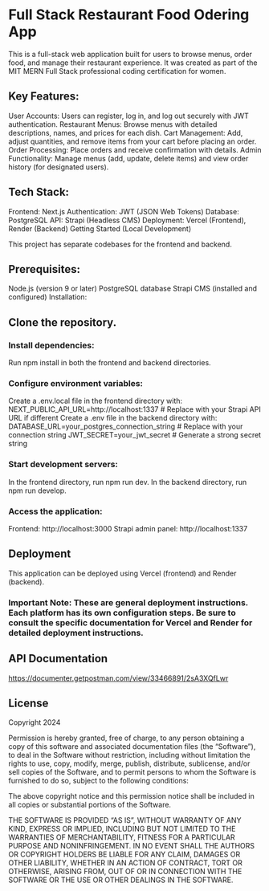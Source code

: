 # Full Stack Restaurant Food Odering App 

This is a full-stack web application built for users to browse menus, order food, and manage their restaurant experience. It was created as part of the MIT MERN Full Stack professional coding certification for women.

## Key Features:

User Accounts: Users can register, log in, and log out securely with JWT authentication.
Restaurant Menus: Browse menus with detailed descriptions, names, and prices for each dish.
Cart Management: Add, adjust quantities, and remove items from your cart before placing an order.
Order Processing: Place orders and receive confirmation with details.
Admin Functionality: Manage menus (add, update, delete items) and view order history (for designated users).

## Tech Stack:
Frontend: Next.js
Authentication: JWT (JSON Web Tokens)
Database: PostgreSQL
API: Strapi (Headless CMS)
Deployment: Vercel (Frontend), Render (Backend)
Getting Started (Local Development)

This project has separate codebases for the frontend and backend.

## Prerequisites:
Node.js (version 9 or later)
PostgreSQL database
Strapi CMS (installed and configured)
Installation:

## Clone the repository.

### Install dependencies:
Run npm install in both the frontend and backend directories.

### Configure environment variables:
Create a .env.local file in the frontend directory with:
NEXT_PUBLIC_API_URL=http://localhost:1337  # Replace with your Strapi API URL if different
Create a .env file in the backend directory with:
DATABASE_URL=your_postgres_connection_string  # Replace with your connection string
JWT_SECRET=your_jwt_secret  # Generate a strong secret string

### Start development servers:
In the frontend directory, run npm run dev.
In the backend directory, run npm run develop.

### Access the application:
Frontend: http://localhost:3000
Strapi admin panel: http://localhost:1337


## Deployment
This application can be deployed using Vercel (frontend) and Render (backend).

### Important Note: These are general deployment instructions. Each platform has its own configuration steps. Be sure to consult the specific documentation for Vercel and Render for detailed deployment instructions.

## API Documentation
https://documenter.getpostman.com/view/33466891/2sA3XQfLwr

## License
Copyright 2024 

Permission is hereby granted, free of charge, to any person obtaining a copy of this software and associated documentation files (the “Software”), to deal in the Software without restriction, including without limitation the rights to use, copy, modify, merge, publish, distribute, sublicense, and/or sell copies of the Software, and to permit persons to whom the Software is furnished to do so, subject to the following conditions:

The above copyright notice and this permission notice shall be included in all copies or substantial portions of the Software.

THE SOFTWARE IS PROVIDED “AS IS”, WITHOUT WARRANTY OF ANY KIND, EXPRESS OR IMPLIED, INCLUDING BUT NOT LIMITED TO THE WARRANTIES OF MERCHANTABILITY, FITNESS FOR A PARTICULAR PURPOSE AND NONINFRINGEMENT. IN NO EVENT SHALL THE AUTHORS OR COPYRIGHT HOLDERS BE LIABLE FOR ANY CLAIM, DAMAGES OR OTHER LIABILITY, WHETHER IN AN ACTION OF CONTRACT, TORT OR OTHERWISE, ARISING FROM, OUT OF OR IN CONNECTION WITH THE SOFTWARE OR THE USE OR OTHER DEALINGS IN THE SOFTWARE.
